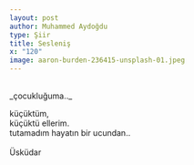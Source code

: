 ```yaml
---
layout: post
author: Muhammed Aydoğdu
type: Şiir
title: Sesleniş
x: "120"
image: aaron-burden-236415-unsplash-01.jpeg
---
```

<br/>
_çocukluğuma.._  
  
küçüktüm,  
küçüktü ellerim.  
tutamadım hayatın bir ucundan..  
<br/>
Üsküdar  
